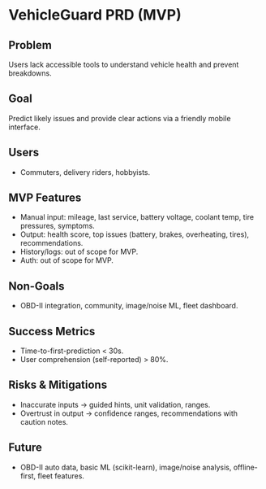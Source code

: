# VehicleGuard PRD (MVP)

## Problem
Users lack accessible tools to understand vehicle health and prevent breakdowns.

## Goal
Predict likely issues and provide clear actions via a friendly mobile interface.

## Users
- Commuters, delivery riders, hobbyists.

## MVP Features
- Manual input: mileage, last service, battery voltage, coolant temp, tire pressures, symptoms.
- Output: health score, top issues (battery, brakes, overheating, tires), recommendations.
- History/logs: out of scope for MVP.
- Auth: out of scope for MVP.

## Non-Goals
- OBD-II integration, community, image/noise ML, fleet dashboard.

## Success Metrics
- Time-to-first-prediction < 30s.
- User comprehension (self-reported) > 80%.

## Risks & Mitigations
- Inaccurate inputs → guided hints, unit validation, ranges.
- Overtrust in output → confidence ranges, recommendations with caution notes.

## Future
- OBD-II auto data, basic ML (scikit-learn), image/noise analysis, offline-first, fleet features.